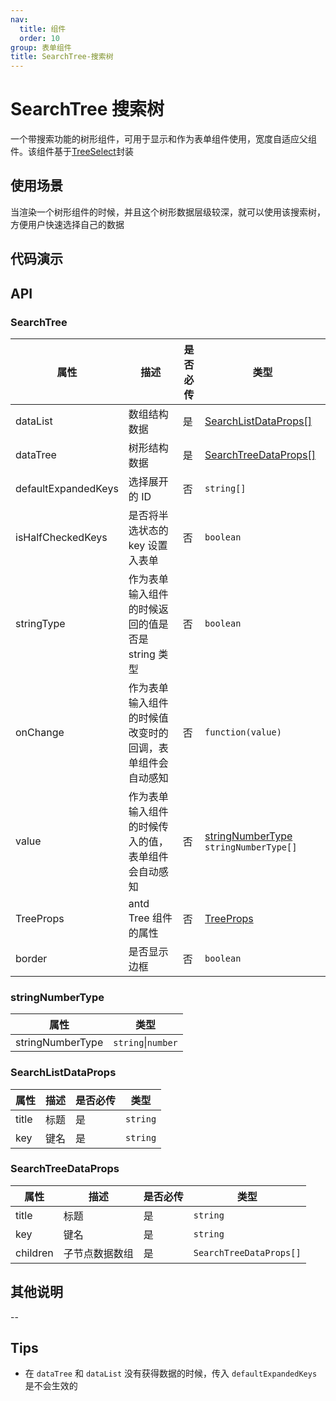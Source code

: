 ```yaml
---
nav:
  title: 组件
  order: 10
group: 表单组件
title: SearchTree-搜索树
---
```


# SearchTree 搜索树

一个带搜索功能的树形组件，可用于显示和作为表单组件使用，宽度自适应父组件。该组件基于[TreeSelect](https://ant.design/components/tree-select-cn)封装

## 使用场景

当渲染一个树形组件的时候，并且这个树形数据层级较深，就可以使用该搜索树，方便用户快速选择自己的数据

## 代码演示

<code src='./demos/test1.tsx' title='作为展示的组件使用'></code>
<code src='./demos/test2.tsx' title='作为输入组件使用'></code>
<code src='./demos/test3.tsx' title='作为表单组件使用'></code>

## API

### SearchTree

| 属性                | 描述                                                     | 是否必传 | 类型                                                                 |
| ------------------- | -------------------------------------------------------- | -------- | -------------------------------------------------------------------- |
| dataList            | 数组结构数据                                             | 是       | [SearchListDataProps[]](#searchlistdataprops)                        |
| dataTree            | 树形结构数据                                             | 是       | [SearchTreeDataProps[]](#searchtreedataprops)                        |
| defaultExpandedKeys | 选择展开的 ID                                            | 否       | `string[]`                                                           |
| isHalfCheckedKeys   | 是否将半选状态的 key 设置入表单                          | 否       | `boolean`                                                            |
| stringType          | 作为表单输入组件的时候返回的值是否是 string 类型         | 否       | `boolean`                                                            |
| onChange            | 作为表单输入组件的时候值改变时的回调，表单组件会自动感知 | 否       | `function(value)`                                                    |
| value               | 作为表单输入组件的时候传入的值，表单组件会自动感知       | 否       | [stringNumberType](#stringnumbertype) `stringNumberType[]`           |
| TreeProps           | antd Tree 组件的属性                                     | 否       | [TreeProps](https://ant.design/components/tree-select-cn#tree-props) |
| border              | 是否显示边框                                             | 否       | `boolean`                                                            |

### stringNumberType

| 属性             | 类型               |
| ---------------- | ------------------ |
| stringNumberType | `string`\|`number` |

### SearchListDataProps

| 属性  | 描述 | 是否必传 | 类型     |
| ----- | ---- | -------- | -------- |
| title | 标题 | 是       | `string` |
| key   | 键名 | 是       | `string` |

### SearchTreeDataProps

| 属性     | 描述           | 是否必传 | 类型                    |
| -------- | -------------- | -------- | ----------------------- |
| title    | 标题           | 是       | `string`                |
| key      | 键名           | 是       | `string`                |
| children | 子节点数据数组 | 是       | `SearchTreeDataProps[]` |

## 其他说明

--

## Tips

- 在 `dataTree` 和 `dataList` 没有获得数据的时候，传入 `defaultExpandedKeys` 是不会生效的
